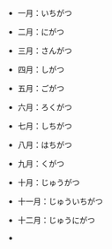 - 一月：いちがつ    

- 二月：にがつ    

- 三月：さんがつ

- 四月：しがつ  

- 五月：ごがつ    

- 六月：ろくがつ

- 七月：しちがつ    

- 八月：はちがつ    

- 九月：くがつ

- 十月：じゅうがつ    

- 十一月：じゅういちがつ    

- 十二月：じゅうにがつ 
- 